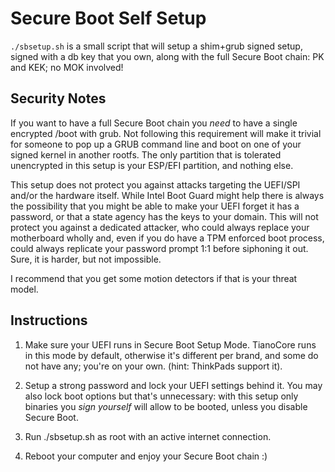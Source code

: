 Secure Boot Self Setup
=====

`./sbsetup.sh` is a small script that will setup a shim+grub signed setup,
signed with a db key that you own, along with the full Secure Boot chain: PK and
KEK; no MOK involved!

## Security Notes

If you want to have a full Secure Boot chain you _need_ to have a single encrypted
/boot with grub. Not following this requirement will make
it trivial for someone to pop up a GRUB command line and boot on one of your
signed kernel in another rootfs. The only partition that is tolerated
unencrypted in this setup is your ESP/EFI partition, and nothing else.

This setup does not protect you against attacks targeting the UEFI/SPI 
and/or the hardware itself.
While Intel Boot Guard might help there is always the possibility that you might
be able to make your UEFI forget it has a password, or that a state agency has
the keys to your domain. This will not protect you against a dedicated attacker,
who could always replace your motherboard wholly and, even if you do have a TPM
enforced boot process, could always replicate your password prompt 1:1 before
siphoning it out. Sure, it is harder, but not impossible.

I recommend that you get some motion detectors if that is your threat model.

## Instructions

1. Make sure your UEFI runs in Secure Boot Setup Mode. 
   TianoCore runs in this mode by default, otherwise it's different per brand, and 
   some do not have any; you're on your own. (hint: ThinkPads support it).

2. Setup a strong password and lock your UEFI settings behind it. You may also
   lock boot options but that's unnecessary: with this setup only binaries you
   _sign yourself_ will allow to be booted, unless you disable Secure Boot.

3. Run ./sbsetup.sh as root with an active internet connection.

4. Reboot your computer and enjoy your Secure Boot chain :)
